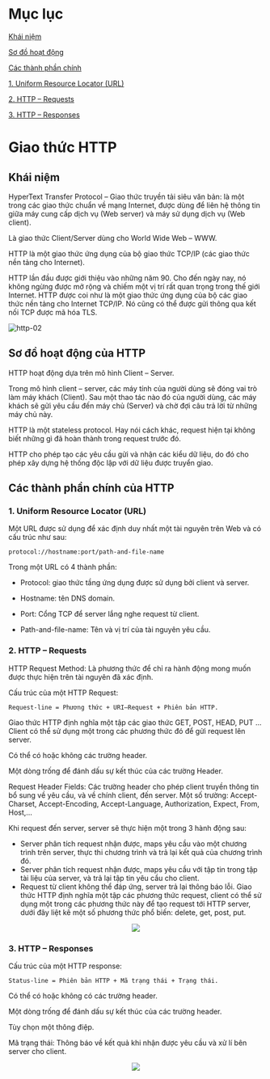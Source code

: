 # Mục lục

[Khái niệm](#khainiem)

[Sơ đồ hoạt động](#sodo)

[Các thành phần chính](#thanhphan)

  [1. Uniform Resource Locator (URL)](#url)
  
  [2. HTTP – Requests](#requests)
  
  [3. HTTP – Responses](#responses)

# Giao thức HTTP 

<a name="khainiem"><a/>
## Khái niệm
HyperText Transfer Protocol – Giao thức truyền tải siêu văn bản: là một trong các giao thức chuẩn về mạng Internet, được dùng để liên hệ thông tin giữa máy cung cấp dịch vụ (Web server) và máy sử dụng dịch vụ (Web client).

Là giao thức Client/Server dùng cho World Wide Web – WWW.

HTTP là một giao thức ứng dụng của bộ giao thức TCP/IP (các giao thức nền tảng cho Internet).

HTTP lần đầu được giới thiệu vào những năm 90. Cho đến ngày nay, nó không ngừng được mở rộng và chiếm một vị trí rất quan trọng trong thế giới Internet. HTTP được coi như là một giao thức ứng dụng của bộ các giao thức nền tảng cho Internet TCP/IP. Nó cũng có thể được gửi thông qua kết nối TCP được mã hóa TLS.
  
![http-02](https://user-images.githubusercontent.com/111716161/186067978-1ff23cd1-a33c-4f5f-96bf-04c9b4700134.png)

<a name="sodo"></a>
## Sơ đồ hoạt động của HTTP
HTTP hoạt động dựa trên mô hình Client – Server.

Trong mô hình client – server, các máy tính của người dùng sẽ đóng vai trò làm máy khách (Client). Sau một thao tác nào đó của người dùng, các máy khách sẽ gửi yêu cầu đến máy chủ (Server) và chờ đợi câu trả lời từ những máy chủ này.

HTTP là một stateless protocol. Hay nói cách khác, request hiện tại không biết những gì đã hoàn thành trong request trước đó.

HTTP cho phép tạo các yêu cầu gửi và nhận các kiểu dữ liệu, do đó cho phép xây dựng hệ thống độc lập với dữ liệu được truyển giao.
 
<a name="thanhphan"></a>
## Các thành phần chính của HTTP

<a name="url"><a/>
### 1. Uniform Resource Locator (URL)
  
Một URL được sử dụng để xác định duy nhất một tài nguyên trên Web và có cấu trúc như sau:
```
protocol://hostname:port/path-and-file-name
```
Trong một URL có 4 thành phần:
- Protocol: giao thức tầng ứng dụng được sử dụng bởi client và server.
- Hostname: tên DNS domain.
- Port: Cổng TCP để server lắng nghe request từ client.
- Path-and-file-name: Tên và vị trí của tài nguyên yêu cầu.

  <a name="requests"><a/>
### 2. HTTP – Requests
HTTP Request Method: Là phương thức để chỉ ra hành động mong muốn được thực hiện trên tài nguyên đã xác định.

Cấu trúc của một HTTP Request:
```
Request-line = Phương thức + URI–Request + Phiên bản HTTP.
```
Giao thức HTTP định nghĩa một tập các giao thức GET, POST, HEAD, PUT … Client có thể sử dụng một trong các phương thức đó để gửi request lên server.

Có thể có hoặc không các trường header.

Một dòng trống để đánh dấu sự kết thúc của các trường Header.

Request Header Fields: Các trường header cho phép client truyền thông tin bổ sung về yêu cầu, và về chính client, đến server. Một số trường: Accept-Charset, Accept-Encoding, Accept-Language, Authorization, Expect, From, Host,…

Khi request đến server, server sẽ thực hiện một trong 3 hành động sau:
- Server phân tích request nhận được, maps yêu cầu vào một chương trình trên server, thực thi chương trình và trả lại kết quả của chương trình đó.
- Server phân tích request nhận được, maps yêu cầu với tập tin trong tập tài liệu của server, và trả lại tập tin yêu cầu cho client.
- Request từ client không thể đáp ứng, server trả lại thông báo lỗi.
Giao thức HTTP định nghĩa một tập các phương thức request, client có thể sử dụng một trong các phương thức này để tạo request tới HTTP server, dưới đây liệt kê một số phương thức phổ biến: delete, get, post, put.
    
<p align="center">
  <img src ="https://user-images.githubusercontent.com/111716161/186068294-9256d038-b326-48d5-9790-bd2fd1607b3d.png"/>
    </p>
    
<a name="responses"><a/>
### 3. HTTP – Responses
  
Cấu trúc của một HTTP response:
```
Status-line = Phiên bản HTTP + Mã trạng thái + Trạng thái.
```
Có thể có hoặc không có các trường header.

Một dòng trống để đánh dấu sự kết thúc của các trường header.

Tùy chọn một thông điệp.

Mã trạng thái: Thông báo về kết quả khi nhận được yêu cầu và xử lí bên server cho client.
          
<p align="center">
  <img src ="https://user-images.githubusercontent.com/111716161/186068600-0a9634d2-b4ed-486b-b4fe-74d2d67155be.png"/>
    </p>
